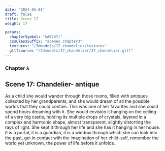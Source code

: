 ```yaml
---
date: "2024-05-01"
draft: false
title: Scene 17
weight: 17

params:
  chapterSymbol: "&#9747;"
  cssClassSuffix: "scenes chapter3"
  textures: "/3dmodels/17_chandelier/textures"
  gltfsource: "/3dmodels/17_chandelier/17_chandelier.gltf"
---
```

### Chapter &#8516;
## Scene 17: Chandelier- antique
<canvas id="c"></canvas>

As a child she would wander through those rooms, filled with antiques collected by her grandparents, and she would dream of all the possible worlds that they could contain. This was one of her favorites and she could spend hours dreaming with it. She would envision it hanging on the ceiling of a very big castle, holding its multiple drops of crystals, layered in a complex and harmonic shape, almost transparent, slightly distorting the rays of light. She kept it through her life and she has it hanging in her house. It is a portal, it is a guardian, it is a window through which she can look into the past,  get in contact with the imagination of her child-self, remember the world yet unknown, the power of life before it unfolds.
